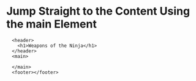 # Jump Straight to the Content Using the main Element

```
  <header>
    <h1>Weapons of the Ninja</h1>
  </header>
  <main>

  </main>
  <footer></footer>
```

